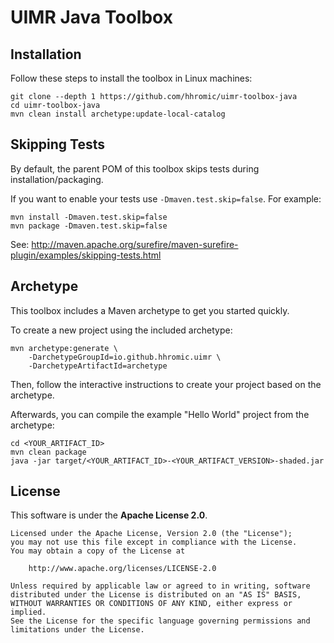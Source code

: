 # UIMR Java Toolbox

## Installation

Follow these steps to install the toolbox in Linux machines:

    git clone --depth 1 https://github.com/hhromic/uimr-toolbox-java
    cd uimr-toolbox-java
    mvn clean install archetype:update-local-catalog

## Skipping Tests

By default, the parent POM of this toolbox skips tests during installation/packaging.

If you want to enable your tests use `-Dmaven.test.skip=false`. For example:

    mvn install -Dmaven.test.skip=false
    mvn package -Dmaven.test.skip=false

See: <http://maven.apache.org/surefire/maven-surefire-plugin/examples/skipping-tests.html>

## Archetype

This toolbox includes a Maven archetype to get you started quickly.

To create a new project using the included archetype:

    mvn archetype:generate \
        -DarchetypeGroupId=io.github.hhromic.uimr \
        -DarchetypeArtifactId=archetype

Then, follow the interactive instructions to create your project based on the archetype.

Afterwards, you can compile the example "Hello World" project from the archetype:

    cd <YOUR_ARTIFACT_ID>
    mvn clean package
    java -jar target/<YOUR_ARTIFACT_ID>-<YOUR_ARTIFACT_VERSION>-shaded.jar

## License

This software is under the **Apache License 2.0**.

    Licensed under the Apache License, Version 2.0 (the "License");
    you may not use this file except in compliance with the License.
    You may obtain a copy of the License at

        http://www.apache.org/licenses/LICENSE-2.0

    Unless required by applicable law or agreed to in writing, software
    distributed under the License is distributed on an "AS IS" BASIS,
    WITHOUT WARRANTIES OR CONDITIONS OF ANY KIND, either express or implied.
    See the License for the specific language governing permissions and
    limitations under the License.

